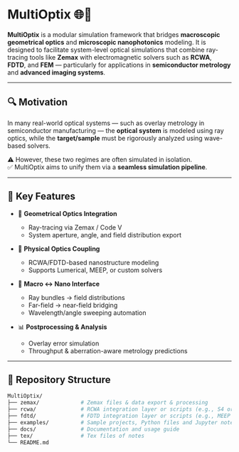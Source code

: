 # MultiOptix 🌐🔬

**MultiOptix** is a modular simulation framework that bridges **macroscopic geometrical optics** and **microscopic nanophotonics** modeling. It is designed to facilitate system-level optical simulations that combine ray-tracing tools like **Zemax** with electromagnetic solvers such as **RCWA**, **FDTD**, and **FEM** — particularly for applications in **semiconductor metrology** and **advanced imaging systems**.

---

## 🔍 Motivation

In many real-world optical systems — such as overlay metrology in semiconductor manufacturing — the **optical system** is modeled using ray optics, while the **target/sample** must be rigorously analyzed using wave-based solvers.

⚠️ However, these two regimes are often simulated in isolation.  
✅ MultiOptix aims to unify them via a **seamless simulation pipeline**.

---

## 🧰 Key Features

- 📐 **Geometrical Optics Integration**
  - Ray-tracing via Zemax / Code V
  - System aperture, angle, and field distribution export
  
- 🌊 **Physical Optics Coupling**
  - RCWA/FDTD-based nanostructure modeling
  - Supports Lumerical, MEEP, or custom solvers

- 🔄 **Macro ↔ Nano Interface**
  - Ray bundles → field distributions
  - Far-field → near-field bridging
  - Wavelength/angle sweeping automation

- 📊 **Postprocessing & Analysis**
  - Overlay error simulation
  - Throughput & aberration-aware metrology predictions

---

## 🧱 Repository Structure

```bash
MultiOptix/
├── zemax/             # Zemax files & data export & processing
├── rcwa/              # RCWA integration layer or scripts (e.g., S4 or Ansys Lumerical RCWA)
├── fdtd/              # FDTD integration layer or scripts (e.g., MEEP or Ansys Lumerical FDTD)
├── examples/          # Sample projects, Python files and Jupyter notebooks
├── docs/              # Documentation and usage guide
├── tex/               # Tex files of notes
└── README.md
```



